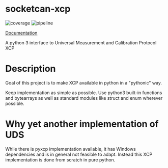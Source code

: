 # socketcan-xcp

![coverage](https://gitlab.com/Menschel/socketcan-xcp/badges/master/coverage.svg)
![pipeline](https://gitlab.com/Menschel/socketcan-xcp/badges/master/pipeline.svg)

[Documentation](https://menschel.gitlab.io/socketcan-xcp/)

A python 3 interface to Universal Measurement and Calibration Protocol XCP

# Description

Goal of this project is to make XCP available in python in a "pythonic" way.

Keep implementation as simple as possible.
Use python3 built-in functions and bytearrays as well as standard modules like struct and enum wherever possible.

# Why yet another implementation of UDS

While there is pyxcp implementation available, it has Windows dependencies and is in general not feasible to adapt. Instead this XCP implementation is done from scratch in pure python.

